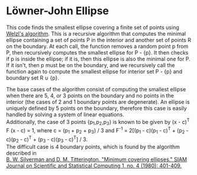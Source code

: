 # Löwner-John Ellipse
This code finds the smallest ellipse covering a finite set of points using [Welzl's algorithm](https://link.springer.com/chapter/10.1007/BFb0038202). This is a recursive algorithm that computes the minimal ellipse containing a set of points P in the interior and another set of points R on the boundary. At each call, the function removes a random point p from P, then recursively computes the smallest ellipse for P - {p}. It then checks if p is inside the ellipse; if it is, then this ellipse is also the minimal one for P. If it isn't, then p must be on the boundary, and we recursively call the function again to compute the smallest ellipse for interior set P - {p} and boundary set R ∪ {p}.

The base cases of the algorithm consist of computing the smallest ellipse when there are 5, 4, or 3 points on the boundary and no points in the interior (the cases of 2 and 1 boundary points are degenerate).
An ellipse is uniquely defined by 5 points on the boundary, therefore this case is easily handled by solving a system of linear equations.  
Additionally, the case of 3 points {p<sub>1</sub>,p<sub>2</sub>,p<sub>3</sub>} is known to be given by (x - c)<sup>T</sup> F (x - c) = 1,
where c = (p<sub>1</sub> + p<sub>2</sub> + p<sub>3</sub>) / 3 and 
F<sup>-1</sup> = 2[(p<sub>1</sub> - c)(p<sub>1</sub> - c)<sup>T</sup> + (p<sub>2</sub> - c)(p<sub>2</sub> - c)<sup>T</sup> + (p<sub>3</sub> - c)(p<sub>3</sub> - c)<sup>T</sup>] / 3.  
The difficult case is 4 boundary points, which is found by the algorithm described in  
[B. W. Silverman and D. M. Titterington. "Minimum covering ellipses." SIAM Journal on Scientific and Statistical Computing 1, no. 4 (1980): 401-409.](https://epubs.siam.org/doi/abs/10.1137/0901028?journalCode=sijcd4)
